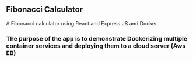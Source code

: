 ## Fibonacci Calculator

A Fibonacci calculator using React and Express JS and Docker

### The purpose of the app is to demonstrate Dockerizing multiple container services and deploying them to a cloud server (Aws EB)